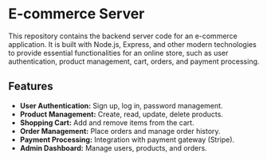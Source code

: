 # E-commerce Server

This repository contains the backend server code for an e-commerce application. It is built with Node.js, Express, and other modern technologies to provide essential functionalities for an online store, such as user authentication, product management, cart, orders, and payment processing.

## Features

- **User Authentication:** Sign up, log in, password management.
- **Product Management:** Create, read, update, delete products.
- **Shopping Cart:** Add and remove items from the cart.
- **Order Management:** Place orders and manage order history.
- **Payment Processing:** Integration with payment gateway (Stripe).
- **Admin Dashboard:** Manage users, products, and orders.


